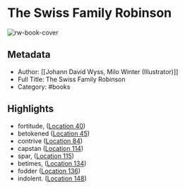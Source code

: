# The Swiss Family Robinson

![rw-book-cover](https://images-na.ssl-images-amazon.com/images/I/514OLMQZsBL._SL200_.jpg)

## Metadata
- Author: [[Johann David Wyss, Milo Winter (Illustrator)]]
- Full Title: The Swiss Family Robinson
- Category: #books

## Highlights
- fortitude, ([Location 40](https://readwise.io/to_kindle?action=open&asin=B004UJ3C16&location=40))
- betokened ([Location 45](https://readwise.io/to_kindle?action=open&asin=B004UJ3C16&location=45))
- contrive ([Location 84](https://readwise.io/to_kindle?action=open&asin=B004UJ3C16&location=84))
- capstan ([Location 114](https://readwise.io/to_kindle?action=open&asin=B004UJ3C16&location=114))
- spar, ([Location 115](https://readwise.io/to_kindle?action=open&asin=B004UJ3C16&location=115))
- betimes, ([Location 134](https://readwise.io/to_kindle?action=open&asin=B004UJ3C16&location=134))
- fodder ([Location 136](https://readwise.io/to_kindle?action=open&asin=B004UJ3C16&location=136))
- indolent. ([Location 148](https://readwise.io/to_kindle?action=open&asin=B004UJ3C16&location=148))
